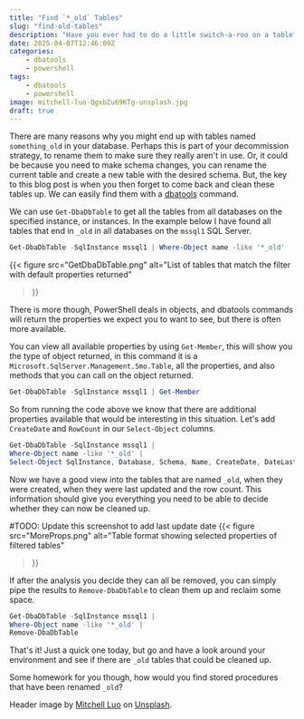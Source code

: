 ```yaml
---
title: "Find `*_old` Tables"
slug: "find-old-tables"
description: "Have you ever had to do a little switch-a-roo on a table? Renaming the current one to append _old, so you can create a new one in it's place? Have you ever forgotten to go back and clear those up? Well, if so, this short blog is for you!"
date: 2025-04-07T12:46:09Z
categories:
    - dbatools
    - powershell
tags:
    - dbatools
    - powershell
image: mitchell-luo-QgxbZu69KTg-unsplash.jpg
draft: true
---
```


There are many reasons why you might end up with tables named `something_old` in your database. Perhaps this is part of your decommission strategy, to rename them to make sure they really aren't in use. Or, it could be because you need to make schema changes, you can rename the current table and create a new table with the desired schema.  But, the key to this blog post is when you then forget to come back and clean these tables up. We can easily find them with a [dbatools](https://dbatools.io/) command.

We can use `Get-DbaDbTable` to get all the tables from all databases on the specified instance, or instances. In the example below I have found all tables that end in `_old` in all databases on the `mssql1` SQL Server.

```PowerShell
Get-DbaDbTable -SqlInstance mssql1 | Where-Object name -like '*_old'
```

{{<
    figure src="GetDbaDbTable.png"
    alt="List of tables that match the filter with default properties returned"
>}}

There is more though, PowerShell deals in objects, and dbatools commands will return the properties we expect you to want to see, but there is often more available.

You can view all available properties by using `Get-Member`, this will show you the type of object returned, in this command it is a `Microsoft.SqlServer.Management.Smo.Table`, all the properties, and also methods that you can call on the object returned.

```PowerShell
Get-DbaDbTable -SqlInstance mssql1 | Get-Member
```

So from running the code above we know that there are additional properties available that would be interesting in this situation. Let's add `CreateDate` and `RowCount` in our `Select-Object` columns.

```PowerShell
Get-DbaDbTable -SqlInstance mssql1 |
Where-Object name -like '*_old' |
Select-Object SqlInstance, Database, Schema, Name, CreateDate, DateLastModified, RowCount
```

Now we have a good view into the tables that are named `_old`, when they were created, when they were last updated and the row count. This information should give you everything you need to be able to decide whether they can now be cleaned up.

#TODO: Update this screenshot to add last update date
{{<
    figure src="MoreProps.png"
    alt="Table format showing selected properties of filtered tables"
>}}

If after the analysis you decide they can all be removed, you can simply pipe the results to `Remove-DbaDbTable` to clean them up and reclaim some space.

```PowerShell
Get-DbaDbTable -SqlInstance mssql1 |
Where-Object name -like '*_old' |
Remove-DbaDbTable
```

That's it! Just a quick one today, but go and have a look around your environment and see if there are `_old` tables that could be cleaned up.

Some homework for you though, how would you find stored procedures that have been renamed `_old`?

Header image by [Mitchell Luo](https://unsplash.com/@mitchel3uo?utm_content=creditCopyText&utm_medium=referral&utm_source=unsplash) on [Unsplash](https://unsplash.com/photos/round-brown-wooden-table-QgxbZu69KTg?utm_content=creditCopyText&utm_medium=referral&utm_source=unsplash).
